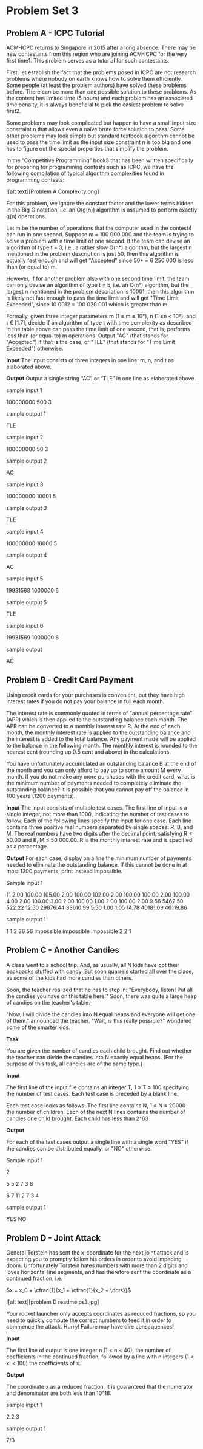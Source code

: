 # Problem Set 3

## Problem A - ICPC Tutorial

ACM-ICPC returns to Singapore in 2015 after a long absence. There may be new contestants from this region who are joining ACM-ICPC for the very first time1. This problem serves as a tutorial for such contestants.

First, let establish the fact that the problems posed in ICPC are not research problems where nobody on earth knows how to solve them efficiently. Some people (at least the problem authors) have solved these problems before. There can be more than one possible solution to these problems. As the contest has limited time (5 hours) and each problem has an associated time penalty, it is always beneficial to pick the easiest problem to solve first2.

Some problems may look complicated but happen to have a small input size constraint n that allows even a naïve brute force solution to pass. Some other problems may look simple but standard textbook algorithm cannot be used to pass the time limit as the input size constraint n is too big and one has to figure out the special properties that simplify the problem.

In the “Competitive Programming” book3 that has been written specifically for preparing for programming contests such as ICPC, we have the following compilation of typical algorithm complexities found in programming contests:

![alt text][Problem A Complexity.png]

For this problem, we ignore the constant factor and the lower terms hidden in the Big O notation, i.e. an O(g(n)) algorithm is assumed to perform exactly g(n) operations.

Let m be the number of operations that the computer used in the contest4 can run in one second. Suppose m = 100 000 000 and the team is trying to solve a problem with a time limit of one second. If the team can devise an algorithm of type t = 3, i.e., a rather slow O(n*) algorithm, but the largest n mentioned in the problem description is just 50, then this algorithm is actually fast enough and will get "Accepted" since 50* = 6 250 000 is less than (or equal to) m.

However, if for another problem also with one second time limit, the team can only devise an algorithm of type t = 5, i.e. an O(n°) algorithm, but the largest n mentioned in the problem description is 10001, then this algorithm is likely not fast enough to pass the time limit and will get "Time Limit Exceeded", since 10 0012 = 100 020 001 which is greater than m.

Formally, given three integer parameters m (1 ≤ m ≤ 10°), n (1 ≤n < 10º), and t € [1.7], decide if an algorithm of type t with time complexity as described in the table above can pass the time limit of one second, that is, performs less than (or equal to) m operations. Output "AC" (that stands for "Accepted") if that is the case, or "TLE" (that stands for "Time Limit Exceeded") otherwise.


**Input**
The input consists of three integers in one line: m, n, and t as elaborated above.

**Output**
Output a single string “AC” or “TLE” in one line as elaborated above.


sample input 1

100000000 500 3

sample output 1

TLE


sample input 2

100000000 50 3

sample output 2

AC


sample input 3

100000000 10001 5

sample output 3

TLE


sample input 4

100000000 10000 5

sample output 4

AC


sample input 5

19931568 1000000 6

sample output 5

TLE


sample input 6

19931569 1000000 6

sample output 

AC


## Problem B - Credit Card Payment

Using credit cards for your purchases is convenient, but they have high interest rates if you do not pay your balance in full each month.

The interest rate is commonly quoted in terms of "annual percentage rate" (APR) which is then applied to the outstanding balance each month. The APR can be converted to a monthly interest rate R. At the end of each month, the monthly interest rate is applied to the outstanding balance and the interest is added to the total balance. Any payment made will be applied to the balance in the following month. The monthly interest is rounded to the nearest cent (rounding up 0.5 cent and above) in the calculations.

You have unfortunately accumulated an outstanding balance B at the end of the month and you can only afford to pay up to some amount M every month. If you do not make any more purchases with the credit card, what is the minimum number of payments needed to completely eliminate the outstanding balance? It is possible that you cannot pay off the balance in 100 years (1200 payments).

**Input**
The input consists of multiple test cases. The first line of input is a single integer, not more than 1000, indicating the number of test cases to follow. Each of the following lines specify the input for one case. Each line contains three positive real numbers separated by single spaces: R, B, and M. The real numbers have two digits after the decimal point, satisfying R ≤ 50.00 and B, M ≤ 50 000.00. R is the monthly interest rate and is specified as a percentage.

**Output**
For each case, display on a line the minimum number of payments needed to eliminate the outstanding balance. If this cannot be done in at most 1200 payments, print instead impossible.

Sample input 1

11
2.00 100.00 105.00
2.00 100.00 102.00
2.00 100.00 100.00
2.00 100.00 4.00
2.00 100.00 3.00
2.00 100.00 1.00
2.00 100.00 2.00
9.56 5462.50 522.22
12.50 29876.44 33610.99
5.50 1.00 1.05
14.78 40181.09 46119.86


sample output 1

1
1
2
36
56
impossible
impossible
impossible
2
2
1


## Problem C - Another Candies

A class went to a school trip. And, as usually, all N kids have got their backpacks stuffed with candy. But soon quarrels started all over the place, as some of the kids had more candies than others.

Soon, the teacher realized that he has to step in: "Everybody, listen! Put all the candies you have on this table here!"
Soon, there was quite a large heap of candies on the teacher's table.

"Now, I will divide the candies into N equal heaps and everyone will get one of them." announced the teacher.
"Wait, is this really possible?" wondered some of the smarter kids.

**Task**

You are given the number of candies each child brought. Find out whether the teacher can divide the candies into N exactly equal heaps. (For the purpose of this task, all candies are of the same type.)

**Input**

The first line of the input file contains an integer T, 1 ≤ T ≤ 100 specifying the number of test cases. Each test case is preceded by a blank line.

Each test case looks as follows: The first line contains N, 1 ≤ N ≤ 20000 - the number of children. Each of the next N lines contains the number of candies one child brought. Each child has less than 2^63

**Output**

For each of the test cases output a single line with a single word "YES" if the candies can be distributed equally, or "NO" otherwise.


Sample input 1

2

5
5
2
7
3
8

6
7
11
2
7
3
4


sample output 1

YES
NO


## Problem D - Joint Attack

General Torstein has sent the x-coordinate for the next joint attack and is expecting you to promptly follow his orders in order to avoid impeding doom. Unfortunately Torstein hates numbers with more than 2 digits and loves horizontal line segments, and has therefore sent the coordinate as a continued fraction, i.e.

$x = x_0 + \cfrac{1}{x_1 + \cfrac{1}{x_2 + \dots}}$

![alt text][problem D readme ps3.jpg]

Your rocket launcher only accepts coordinates as reduced fractions, so you need to quickly compute the correct numbers to feed it in order to commence the attack. Hurry! Failure may have dire consequences!

**Input**

The first line of output is one integer n (1 < n < 40), the number of coefficients in the continued fraction, followed by a line with n integers (1 < xi < 100) the coefficients of x.

**Output**

The coordinate x as a reduced fraction. It is guaranteed that the numerator and denominator are both less than 10^18.


sample input 1

2
2 3

sample output 1

7/3
